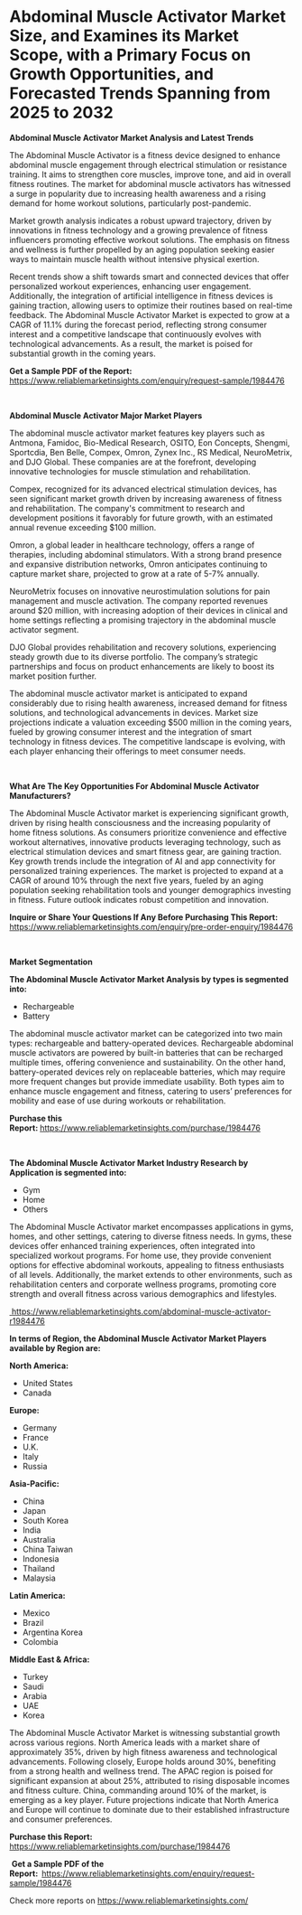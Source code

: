 <p><h1>Abdominal Muscle Activator Market Size, and Examines its Market Scope, with a Primary Focus on Growth Opportunities, and Forecasted Trends Spanning from 2025 to 2032</h1></p><p><strong>Abdominal Muscle Activator Market Analysis and Latest Trends</strong></p>
<p><p>The Abdominal Muscle Activator is a fitness device designed to enhance abdominal muscle engagement through electrical stimulation or resistance training. It aims to strengthen core muscles, improve tone, and aid in overall fitness routines. The market for abdominal muscle activators has witnessed a surge in popularity due to increasing health awareness and a rising demand for home workout solutions, particularly post-pandemic. </p><p>Market growth analysis indicates a robust upward trajectory, driven by innovations in fitness technology and a growing prevalence of fitness influencers promoting effective workout solutions. The emphasis on fitness and wellness is further propelled by an aging population seeking easier ways to maintain muscle health without intensive physical exertion. </p><p>Recent trends show a shift towards smart and connected devices that offer personalized workout experiences, enhancing user engagement. Additionally, the integration of artificial intelligence in fitness devices is gaining traction, allowing users to optimize their routines based on real-time feedback. The Abdominal Muscle Activator Market is expected to grow at a CAGR of 11.1% during the forecast period, reflecting strong consumer interest and a competitive landscape that continuously evolves with technological advancements. As a result, the market is poised for substantial growth in the coming years.</p></p>
<p><strong>Get a Sample PDF of the Report:&nbsp;</strong> <a href="https://www.reliablemarketinsights.com/enquiry/request-sample/1984476?utm_campaign=2642&utm_medium=2&utm_source=Github&utm_content=ia&utm_term=06042025&utm_id=abdominal-muscle-activator">https://www.reliablemarketinsights.com/enquiry/request-sample/1984476</a></p>
<p>&nbsp;</p>
<p><strong>Abdominal Muscle Activator Major Market Players</strong></p>
<p><p>The abdominal muscle activator market features key players such as Antmona, Famidoc, Bio-Medical Research, OSITO, Eon Concepts, Shengmi, Sportcdia, Ben Belle, Compex, Omron, Zynex Inc., RS Medical, NeuroMetrix, and DJO Global. These companies are at the forefront, developing innovative technologies for muscle stimulation and rehabilitation.</p><p>Compex, recognized for its advanced electrical stimulation devices, has seen significant market growth driven by increasing awareness of fitness and rehabilitation. The company's commitment to research and development positions it favorably for future growth, with an estimated annual revenue exceeding $100 million.</p><p>Omron, a global leader in healthcare technology, offers a range of therapies, including abdominal stimulators. With a strong brand presence and expansive distribution networks, Omron anticipates continuing to capture market share, projected to grow at a rate of 5-7% annually.</p><p>NeuroMetrix focuses on innovative neurostimulation solutions for pain management and muscle activation. The company reported revenues around $20 million, with increasing adoption of their devices in clinical and home settings reflecting a promising trajectory in the abdominal muscle activator segment.</p><p>DJO Global provides rehabilitation and recovery solutions, experiencing steady growth due to its diverse portfolio. The company’s strategic partnerships and focus on product enhancements are likely to boost its market position further.</p><p>The abdominal muscle activator market is anticipated to expand considerably due to rising health awareness, increased demand for fitness solutions, and technological advancements in devices. Market size projections indicate a valuation exceeding $500 million in the coming years, fueled by growing consumer interest and the integration of smart technology in fitness devices. The competitive landscape is evolving, with each player enhancing their offerings to meet consumer needs.</p></p>
<p>&nbsp;</p>
<p><strong>What Are The Key Opportunities For Abdominal Muscle Activator Manufacturers?</strong></p>
<p><p>The Abdominal Muscle Activator market is experiencing significant growth, driven by rising health consciousness and the increasing popularity of home fitness solutions. As consumers prioritize convenience and effective workout alternatives, innovative products leveraging technology, such as electrical stimulation devices and smart fitness gear, are gaining traction. Key growth trends include the integration of AI and app connectivity for personalized training experiences. The market is projected to expand at a CAGR of around 10% through the next five years, fueled by an aging population seeking rehabilitation tools and younger demographics investing in fitness. Future outlook indicates robust competition and innovation.</p></p>
<p><strong>Inquire or Share Your Questions If Any Before Purchasing This Report:</strong> <a href="https://www.reliablemarketinsights.com/enquiry/pre-order-enquiry/1984476?utm_campaign=2642&utm_medium=2&utm_source=Github&utm_content=ia&utm_term=06042025&utm_id=abdominal-muscle-activator">https://www.reliablemarketinsights.com/enquiry/pre-order-enquiry/1984476</a></p>
<p>&nbsp;</p>
<p><strong>Market Segmentation</strong></p>
<p><strong>The Abdominal Muscle Activator Market Analysis by types is segmented into:</strong></p>
<p><ul><li>Rechargeable</li><li>Battery</li></ul></p>
<p><p>The abdominal muscle activator market can be categorized into two main types: rechargeable and battery-operated devices. Rechargeable abdominal muscle activators are powered by built-in batteries that can be recharged multiple times, offering convenience and sustainability. On the other hand, battery-operated devices rely on replaceable batteries, which may require more frequent changes but provide immediate usability. Both types aim to enhance muscle engagement and fitness, catering to users’ preferences for mobility and ease of use during workouts or rehabilitation.</p></p>
<p><strong>Purchase this Report:&nbsp;</strong><a href="https://www.reliablemarketinsights.com/purchase/1984476?utm_campaign=2642&utm_medium=2&utm_source=Github&utm_content=ia&utm_term=06042025&utm_id=abdominal-muscle-activator">https://www.reliablemarketinsights.com/purchase/1984476</a></p>
<p>&nbsp;</p>
<p><strong>The Abdominal Muscle Activator Market Industry Research by Application is segmented into:</strong></p>
<p><ul><li>Gym</li><li>Home</li><li>Others</li></ul></p>
<p><p>The Abdominal Muscle Activator market encompasses applications in gyms, homes, and other settings, catering to diverse fitness needs. In gyms, these devices offer enhanced training experiences, often integrated into specialized workout programs. For home use, they provide convenient options for effective abdominal workouts, appealing to fitness enthusiasts of all levels. Additionally, the market extends to other environments, such as rehabilitation centers and corporate wellness programs, promoting core strength and overall fitness across various demographics and lifestyles.</p></p>
<p><a href="https://www.reliablemarketinsights.com/abdominal-muscle-activator-r1984476?utm_campaign=2642&utm_medium=2&utm_source=Github&utm_content=ia&utm_term=06042025&utm_id=abdominal-muscle-activator">&nbsp;https://www.reliablemarketinsights.com/abdominal-muscle-activator-r1984476</a></p>
<p><strong>In terms of Region, the Abdominal Muscle Activator Market Players available by Region are:</strong></p>
<p>
    <p> <strong> North America: </strong>
        <ul>
            <li>United States</li>
            <li>Canada</li>
        </ul>
        </p> 
    <p> <strong> Europe: </strong>
        <ul>
            <li>Germany</li>
            <li>France</li>
            <li>U.K.</li>
            <li>Italy</li>
            <li>Russia</li>
        </ul>
        </p> 
    <p> <strong> Asia-Pacific: </strong>
        <ul>
            <li>China</li>
            <li>Japan</li>
            <li>South Korea</li>
            <li>India</li>
            <li>Australia</li>
            <li>China Taiwan</li>
            <li>Indonesia</li>
            <li>Thailand</li>
            <li>Malaysia</li>
        </ul>
        </p> 
    <p> <strong> Latin America: </strong>
        <ul>
            <li>Mexico</li>
            <li>Brazil</li>
            <li>Argentina Korea</li>
            <li>Colombia</li>
        </ul>
        </p> 
    <p> <strong> Middle East & Africa: </strong>
        <ul>
            <li>Turkey</li>
            <li>Saudi</li>
            <li>Arabia</li>
            <li>UAE</li>
            <li>Korea</li>
        </ul>
    </p>
    </p>
<p><p>The Abdominal Muscle Activator Market is witnessing substantial growth across various regions. North America leads with a market share of approximately 35%, driven by high fitness awareness and technological advancements. Following closely, Europe holds around 30%, benefiting from a strong health and wellness trend. The APAC region is poised for significant expansion at about 25%, attributed to rising disposable incomes and fitness culture. China, commanding around 10% of the market, is emerging as a key player. Future projections indicate that North America and Europe will continue to dominate due to their established infrastructure and consumer preferences.</p></p>
<p><strong>Purchase this Report: </strong><a href="https://www.reliablemarketinsights.com/purchase/1984476?utm_campaign=2642&utm_medium=2&utm_source=Github&utm_content=ia&utm_term=06042025&utm_id=abdominal-muscle-activator">https://www.reliablemarketinsights.com/purchase/1984476</a></p>
<p>&nbsp;<strong>Get a Sample PDF of the Report:&nbsp;&nbsp;</strong><a href="https://www.reliablemarketinsights.com/enquiry/request-sample/1984476?utm_campaign=2642&utm_medium=2&utm_source=Github&utm_content=ia&utm_term=06042025&utm_id=abdominal-muscle-activator">https://www.reliablemarketinsights.com/enquiry/request-sample/1984476</a></p>
<p><strong></strong></p>
<p>Check more reports on <a href="https://www.reliablemarketinsights.com/?utm_campaign=2642&utm_medium=2&utm_source=Github&utm_content=ia&utm_term=06042025&utm_id=abdominal-muscle-activator">https://www.reliablemarketinsights.com/</a></p>